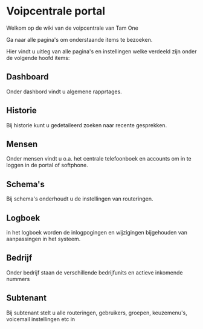<!-- TITLE: Home -->
<!-- SUBTITLE: Algemene uitleg van de portal -->

# Voipcentrale portal
Welkom op de wiki van de voipcentrale van Tam One

Ga naar alle pagina's om onderstaande items te bezoeken.

Hier vindt u uitleg van alle pagina's en instellingen welke verdeeld zijn onder de volgende hoofd items:

## Dashboard
Onder dashbord vindt u algemene rapprtages.

## Historie
Bij historie kunt u gedetaileerd zoeken naar recente gesprekken.

## Mensen

Onder mensen vindt u o.a. het centrale telefoonboek en accounts om in te loggen in de portal of softphone.

## Schema's

Bij schema's onderhoudt u de instellingen van routeringen.

## Logboek

in het logboek worden de inlogpogingen en wijzigingen bijgehouden van aanpassingen in het systeem.

## Bedrijf

Onder bedrijf staan de verschillende bedrijfunits en actieve inkomende nummers

## Subtenant

Bij subtenant stelt u alle routeringen, gebruikers, groepen, keuzemenu's, voicemail instellingen etc in